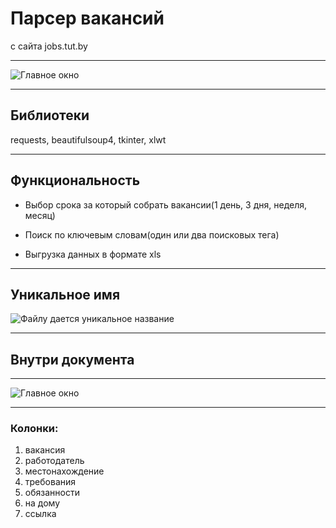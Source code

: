 # Парсер вакансий 
c сайта jobs.tut.by
***
![Главное окно](https://sun9-59.userapi.com/c206528/v206528074/24f4e/6TBa6EizkFM.jpg)
⠀
*** 
## Библиотеки
requests, beautifulsoup4, tkinter, xlwt
⠀
*** 
## Функциональность 
+ Выбор срока за который собрать вакансии(1 день, 3 дня, неделя, месяц) 

+ Поиск по ключевым словам(один или два поисковых тега)
+ Выгрузка данных в формате xls
⠀
*** 
## Уникальное имя
![Файлу дается уникальное название](https://sun9-56.userapi.com/c206628/v206628074/25b8f/ETTPGcai5F0.jpg)
*** 
## Внутри документа
*** 
![Главное окно](https://sun9-62.userapi.com/c204724/v204724522/259a5/lqxCQ558e4s.jpg)
*** 
### Колонки:
1) вакансия
2) работодатель
3) местонахождение 
4) требования
5) обязанности 
6) на дому 
7) ссылка 
